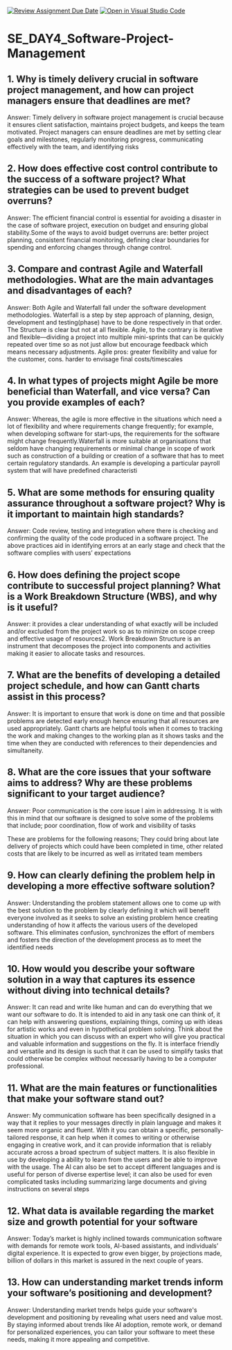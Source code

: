 [![Review Assignment Due Date](https://classroom.github.com/assets/deadline-readme-button-22041afd0340ce965d47ae6ef1cefeee28c7c493a6346c4f15d667ab976d596c.svg)](https://classroom.github.com/a/9pw6JKcu)
[![Open in Visual Studio Code](https://classroom.github.com/assets/open-in-vscode-2e0aaae1b6195c2367325f4f02e2d04e9abb55f0b24a779b69b11b9e10269abc.svg)](https://classroom.github.com/online_ide?assignment_repo_id=18474690&assignment_repo_type=AssignmentRepo)
# SE_DAY4_Software-Project-Management
## 1. Why is timely delivery crucial in software project management, and how can project managers ensure that deadlines are met?




Answer: Timely delivery in software project management is crucial because it ensures client satisfaction, maintains project budgets, and keeps the team motivated. Project managers can ensure deadlines are met by setting clear goals and milestones, regularly monitoring progress, communicating effectively with the team, and identifying risks




## 2. How does effective cost control contribute to the success of a software project? What strategies can be used to prevent budget overruns?




Answer: The efficient financial control is essential for avoiding a disaster in the case of software project, execution on budget and ensuring global stability.Some of the ways to avoid budget overruns are: better project planning, consistent financial monitoring, defining clear boundaries for spending and enforcing changes through change control.




## 3. Compare and contrast Agile and Waterfall methodologies. What are the main advantages and disadvantages of each?








Answer: Both Agile and Waterfall fall under the software development methodologies. Waterfall is a step by step approach of planning, design, development and testing(phase) have to be done respectively in that order. The Structure is clear but not at all flexible. Agile, to the contrary is iterative and flexible—dividing a project into multiple mini-sprints that can be quickly repeated over time so as not just allow but encourage feedback which means necessary adjustments. Agile pros: greater flexibility and value for the customer, cons. harder to envisage final costs/timescales








## 4. In what types of projects might Agile be more beneficial than Waterfall, and vice versa? Can you provide examples of each?





Answer: Whereas, the agile is more effective in the situations which need a lot of flexibility and where requirements change frequently; for example, when developing software for start-ups, the requirements for the software might change frequently.Waterfall is more suitable at organisations that seldom have changing requirements or minimal change in scope of work such as construction of a building or creation of a software that has to meet certain regulatory standards. An example is developing a particular payroll system that will have predefined characteristi              











## 5. What are some methods for ensuring quality assurance throughout a software project? Why is it important to maintain high standards?








Answer: Code review, testing and integration where there is checking and confirming the quality of the code produced in a software project. The above practices aid in identifying errors at an early stage and check that the software complies with users’ expectations










## 6. How does defining the project scope contribute to successful project planning? What is a Work Breakdown Structure (WBS), and why is it useful?






Answer: it provides a clear understanding of what exactly will be included and/or excluded from the project work so as to minimize on scope creep and effective usage of resources2. Work Breakdown Structure is an instrument that decomposes the project into components and activities making it easier to allocate tasks and resources.









## 7. What are the benefits of developing a detailed project schedule, and how can Gantt charts assist in this process?







Answer: It is important to ensure that work is done on time and that possible problems are detected early enough hence ensuring that all resources are used appropriately. Gantt charts are helpful tools when it comes to tracking the work and making changes to the working plan as it shows tasks and the time when they are conducted with references to their dependencies and simultaneity.














## 8. What are the core issues that your software aims to address? Why are these problems significant to your target audience?







Answer: Poor communication is the core issue I aim in addressing. It is with this in mind that our software is designed to solve some of the problems that include; poor coordination, flow of work and visibility of tasks




These are problems for the following reasons; They could bring about late delivery of projects which could have been completed in time, other related costs that are likely to be incurred as well as irritated team members






## 9. How can clearly defining the problem help in developing a more effective software solution?








Answer: Understanding the problem statement allows one to come up with the best solution to the problem by clearly defining it which will benefit everyone involved as it seeks to solve an existing problem hence creating understanding of how it affects the various users of the developed software. This eliminates confusion, synchronizes the effort of members and fosters the direction of the development process as to meet the identified needs










## 10. How would you describe your software solution in a way that captures its essence without diving into technical details?








Answer: It can read and write like human and can do everything that we want our software to do. It is intended to aid in any task one can think of, it can help with answering questions, explaining things, coming up with ideas for artistic works and even in hypothetical problem solving. Think about the situation in which you can discuss with an expert who will give you practical and valuable information and suggestions on the fly. It is interface friendly and versatile and its design is such that it can be used to simplify tasks that could otherwise be complex without necessarily having to be a computer professional.














## 11. What are the main features or functionalities that make your software stand out?










Answer: My communication software has been specifically designed in a way that it replies to your messages directly in plain language and makes it seem more organic and fluent. With it you can obtain a specific, personally-tailored response, it can help when it comes to writing or otherwise engaging in creative work, and it can provide information that is reliably accurate across a broad spectrum of subject matters. It is also flexible in use by developing a ability to learn from the users and be able to improve with the usage. The AI can also be set to accept different languages and is useful for person of diverse expertise level; it can also be used for even complicated tasks including summarizing large documents and giving instructions on several steps 














## 12. What data is available regarding the market size and growth potential for your software














Answer: Today’s market is highly inclined towards communication software with demands for remote work tools, AI-based assistants, and individuals’ digital experience. It is expected to grow even bigger, by projections made, billion of dollars in this market is assured in the next couple of years.











## 13. How can understanding market trends inform your software’s positioning and development?











Answer: Understanding market trends helps guide your software's development and positioning by revealing what users need and value most. By staying informed about trends like AI adoption, remote work, or demand for personalized experiences, you can tailor your software to meet these needs, making it more appealing and competitive. 
